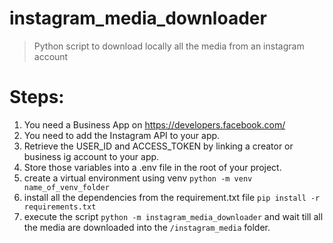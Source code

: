 # instagram_media_downloader
> Python script to download locally all the media from an instagram account
  
# Steps:
1. You need a Business App on https://developers.facebook.com/
2. You need to add the Instagram API to your app.
3. Retrieve the USER_ID and ACCESS_TOKEN by linking a creator or business ig account to your app.
4. Store those variables into a .env file in the root of your project.
5. create a virtual environment using venv `python -m venv name_of_venv_folder`
6. install all the dependencies from the requirement.txt file `pip install -r requirements.txt`
7. execute the script `python -m instagram_media_downloader` and wait till all the media are downloaded into the `/instagram_media` folder.

